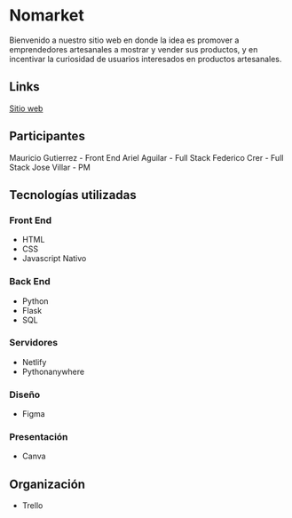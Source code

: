 # Nomarket
Bienvenido a nuestro sitio web en donde la idea es promover a emprendedores artesanales a mostrar y vender sus productos, y en incentivar la curiosidad de usuarios
interesados en productos artesanales.

## Links
[Sitio web](https://nomarket.netlify.app/)

## Participantes
Mauricio Gutierrez - Front End
Ariel Aguilar - Full Stack
Federico Crer - Full Stack
Jose Villar - PM

## Tecnologías utilizadas
### Front End
- HTML
- CSS
- Javascript Nativo
### Back End
- Python
- Flask
- SQL
### Servidores
- Netlify
- Pythonanywhere
### Diseño
- Figma
### Presentación
- Canva
## Organización
- Trello
